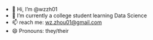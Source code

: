 - 👋 Hi, I’m @wzzh01
- 🌱 I’m currently a college student learning Data Science
- 📫 reach me: wz.zhou01@gmail.com
- 😄 Pronouns: they/their

<!---
wzzh01/wzzh01 is a ✨ special ✨ repository because its `README.md` (this file) appears on your GitHub profile.
You can click the Preview link to take a look at your changes.
--->
